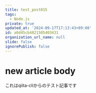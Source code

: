 ```yaml
---
title: test_post015
tags:
  - Node.js
private: true
updated_at: '2024-09-17T17:13:43+09:00'
id: a0d45cb4821505403431
organization_url_name: null
slide: false
ignorePublish: false
---
```

# new article body
これはqiita-cliからのテスト記事です
